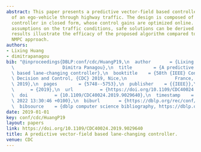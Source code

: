 ```yaml
---
abstract: This paper presents a predictive vector-field based controller for the motion
  of an ego-vehicle through highway traffic. The design is composed of a vector field
  controller in closed form, whose control gains are optimized online. Upon certain
  assumptions on the traffic conditions, safe solutions can be derived. Simulation
  results illustrate the efficacy of the proposed algorithm compared to a standard
  NMPC approach.
authors:
- Lixing Huang
- dimitrapanagou
bib: "@inproceedings{DBLP:conf/cdc/HuangP19,\n  author       = {Lixing Huang and\n\
  \                  Dimitra Panagou},\n  title        = {A predictive vector-field\
  \ based lane-changing controller},\n  booktitle    = {58th {IEEE} Conference on\
  \ Decision and Control, {CDC} 2019, Nice,\n                  France, December 11-13,\
  \ 2019},\n  pages        = {5748--5753},\n  publisher    = {{IEEE}},\n  year   \
  \      = {2019},\n  url          = {https://doi.org/10.1109/CDC40024.2019.9029640},\n\
  \  doi          = {10.1109/CDC40024.2019.9029640},\n  timestamp    = {Fri, 04 Mar\
  \ 2022 13:30:46 +0100},\n  biburl       = {https://dblp.org/rec/conf/cdc/HuangP19.bib},\n\
  \  bibsource    = {dblp computer science bibliography, https://dblp.org}\n}"
date: 2019-01-01
key: conf/cdc/HuangP19
layout: papers
link: https://doi.org/10.1109/CDC40024.2019.9029640
title: A predictive vector-field based lane-changing controller.
venue: CDC
---
```

